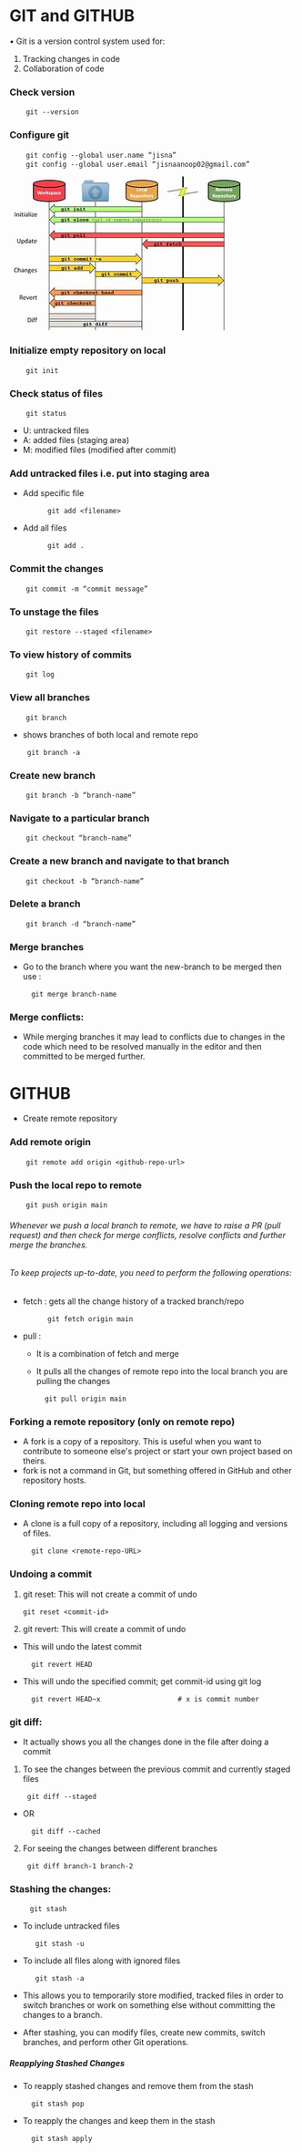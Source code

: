 # GIT and GITHUB

•	Git is a version control system used for:
1.	Tracking changes in code
2.	Collaboration of code

###	Check version 
    
        git --version

###	Configure git
        
        git config --global user.name “jisna”
        git config --global user.email “jisnaanoop02@gmail.com”

![Alt text](images/git_1.jpg)



###	Initialize empty repository on local
    
        git init


###	Check status of files
    
        git status

- U: untracked files
- A: added files (staging area)
- M: modified files (modified after commit)

###	Add untracked files i.e. put into staging area

* Add specific file
           
            git add <filename>
* Add all files
            
            git add .

###	Commit the changes 
        
        git commit -m “commit message”

###	To unstage the files
        
        git restore --staged <filename>

###	To view history of commits 
       
        git log

###	View all branches
        
        git branch
    
*  shows branches of both local and remote repo

        git branch -a               

###	Create new branch
    
        git branch -b “branch-name”

###	Navigate to a particular branch
   
        git checkout “branch-name”

###	Create a new branch and navigate to that branch
    
        git checkout -b “branch-name”

###	Delete a branch
    
        git branch -d “branch-name”

###	Merge branches

* Go to the branch where you want the new-branch to be merged then use :    

        git merge branch-name

### Merge conflicts: 
* While merging branches it may lead to conflicts due to changes in the code which need to be resolved manually in the editor and then committed to be merged further.

 
# GITHUB

* Create remote repository

### Add remote origin 

        git remote add origin <github-repo-url>

### Push the local repo to remote

        git push origin main

###### Whenever we push a local branch to remote, we have to raise a PR (pull request) and then check for merge  conflicts, resolve conflicts and further merge the branches.


###### To keep projects up-to-date, you need to perform the following operations:

* fetch : gets all the change history of a tracked branch/repo

	        git fetch origin main

* pull : 	

    - It is a combination of fetch and merge
    - It pulls all the changes of remote repo into the local branch you are pulling the changes

            git pull origin main


### Forking a remote repository (only on remote repo)

- A fork is a copy of a repository. This is useful when you want to contribute to someone else's project or start your own project based on theirs.
- fork is not a command in Git, but something offered in GitHub and other repository hosts.

### Cloning remote repo into local

- A clone is a full copy of a repository, including all logging and versions of files.

        git clone <remote-repo-URL>

### Undoing a commit

1.	git reset: This will not create a commit of undo

        git reset <commit-id>

2.	git revert: This will create a commit of undo

- This will undo the latest commit

        git revert HEAD   

- This will undo the specified commit; get commit-id using git log

        git revert HEAD~x                	# x is commit number

 
### git diff: 

- It actually shows you all the changes done in the file after doing a commit 

1. To see the changes between the previous commit and currently staged files

        git diff --staged 

- OR

        git diff --cached

2. For seeing the changes between different branches 

        git diff branch-1 branch-2

###	Stashing the changes: 

         git stash

- To include untracked files

         git stash -u    

- To include all files along with ignored files  

         git stash -a		    

- This allows you to temporarily store modified, tracked files in order to switch branches or work on something else without committing the changes to a branch.

- After stashing, you can modify files, create new commits, switch branches, and perform other Git operations.

##### Reapplying Stashed Changes

* To reapply stashed changes and remove them from the stash

        git stash pop
		
* To reapply the changes and keep them in the stash

	    git stash apply

 





